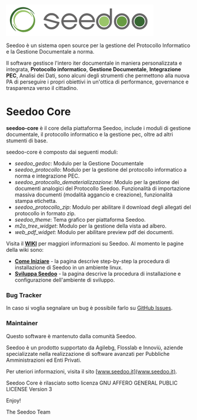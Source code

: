 ![Seedoo](doc/img/logo.png "Seedoo")

Seedoo è un sistema open source per la gestione del Protocollo Informatico e la Gestione Documentale a norma.

Il software gestisce l'intero iter documentale in maniera personalizzata e integrata,
**Protocollo informatico**, **Gestione Documentale**, **Integrazione PEC**, Analisi dei Dati, sono alcuni degli strumenti
che permettono alla nuova PA di perseguire i propri obiettivi in un'ottica di performance,
governance e trasparenza verso il cittadino.

# Seedoo Core
**seedoo-core** è il core della piattaforma Seedoo, include i moduli di gestione documentale, il protocollo informatico e la gestione pec, oltre ad altri stumenti di base.

seedoo-core è composto dai seguenti moduli:
- *seedoo_gedoc*: Modulo per la Gestione Documentale
- *seedoo_protocollo*: Modulo per la gestione del protocollo informatico a norma e integrazione PEC.
- *seedoo_protocollo_dematerializzazione*: Modulo per la gestione dei documenti analogici del Protocollo Seedoo. Funzionalità di importazione massiva documenti (modalità aggancio e creazione), funzionalità stampa etichetta.
- *seedoo_protocollo_zip*: Modulo per abilitare il download degli allegati del protocollo in formato zip.
- *seedoo_theme*: Tema grafico per piattaforma Seedoo.
- *m2o_tree_widget*: Modulo per la gestione della vista ad albero.
- *web_pdf_widget*: Modulo per abilitare preview pdf dei documenti.

Visita il [**WIKI**](https://github.com/seedoo/seedoo-core/wiki) per maggiori informazioni su Seedoo. Al momento le pagine della wiki sono: 

- [**Come Iniziare**](https://github.com/seedoo/seedoo-core/wiki/Come-Iniziare) -  la pagina descrive step-by-step la procedura di installazione di Seedoo in un ambiente linux.
- [**Sviluppa Seedoo**](https://github.com/seedoo/seedoo-core/wiki/Inizia-a-Sviluppare) - la pagina descrive la procedura di installazione e configurazione dell'ambiente di sviluppo.

### Bug Tracker

In caso si voglia segnalare un bug è possibile farlo su [GitHub Issues](https://github.com/seedoo/seedoo-core/issues).

### Maintainer

Questo software è mantenuto dalla comunità Seedoo.

Seedoo è un prodotto supportato da Agilebg, Flosslab e Innoviù, aziende specializzate nella realizzazione di software
avanzati per Pubbliche Amministrazioni ed Enti Privati.

Per uteriori informazioni, visita il sito [www.seedoo.it](www.seedoo.it).

Seedoo Core è rilasciato sotto licenza GNU AFFERO GENERAL PUBLIC LICENSE Version 3

Enjoy!

The Seedoo Team
